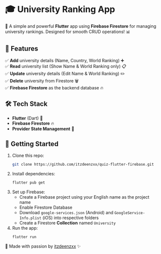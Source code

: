 # 🎓 University Ranking App

🚀 A simple and powerful **Flutter** app using **Firebase Firestore** for managing university rankings. Designed for smooth CRUD operations! 📊

## 🎯 Features
✅ **Add** university details (Name, Country, World Ranking) ➕  
✅ **Read** university list (Show Name & World Ranking only) 📋  
✅ **Update** university details (Edit Name & World Ranking) ✏️  
✅ **Delete** university from Firestore 🗑️  
✅ **Firebase Firestore** as the backend database 🔥  

## 🛠 Tech Stack
- **Flutter** (Dart) 🚀
- **Firebase Firestore** 🔥
- **Provider State Management** 🎯



## 🚀 Getting Started
1. Clone this repo:
   ```sh
   git clone https://github.com/itzdeenzxx/quiz-flutter-firebase.git
   ```
2. Install dependencies:
   ```sh
   flutter pub get
   ```
3. Set up Firebase:
   - Create a Firebase project using your English name as the project name
   - Enable Firestore Database
   - Download `google-services.json` (Android) and `GoogleService-Info.plist` (iOS) into respective folders
   - Create a Firestore **Collection** named `University`
4. Run the app:
   ```sh
   flutter run
   ```


💙 Made with passion by [itzdeenzxx](https://github.com/itzdeenzxx) ✨

